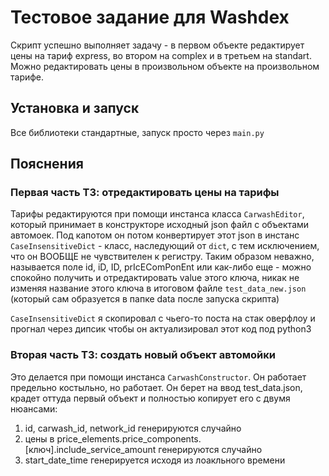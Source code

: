 # Тестовое задание для Washdex

Скрипт успешно выполняет задачу - в первом объекте редактирует цены на тариф express, 
во втором на complex  и в третьем  на standart. Можно редактировать цены в произвольном объекте
на произвольном тарифе.

## Установка и запуск

Все библиотеки стандартные, запуск просто через `main.py`

##  Пояснения
### Первая часть ТЗ: отредактировать цены на тарифы
Тарифы редактируются при помощи инстанса класса `CarwashEditor`, который принимает в конструкторе
исходный json файл с объектами автомоек. Под капотом он потом конвертирует этот json в инстанс
`CaseInsensitiveDict` - класс, наследующий от `dict`, с тем исключением, что он ВООБЩЕ не чувствителен к
регистру. Таким образом неважно, называется поле id, iD, ID, prIcEComPonEnt или как-либо еще - 
можно спокойно получить и отредактировать value этого ключа, никак не изменяя название этого ключа
в итоговом файле `test_data_new.json` (который сам образуется в папке data после запуска скрипта)

`CaseInsensitiveDict` я скопировал с чьего-то поста на стак оверфлоу и прогнал через дипсик чтобы он 
актуализировал этот код под python3

### Вторая часть ТЗ: создать новый объект автомойки
Это делается при помощи инстанса `CarwashConstructor`. Он работает предельно костыльно, но работает.
Он берет на ввод test_data.json, крадет оттуда первый объект и полностью копирует его с двумя нюансами:
1) id, carwash_id, network_id генерируются случайно 
2) цены в price_elements.price_components.[ключ].include_service_amount генерируются случайно
3) start_date_time генерируется исходя из лоакльного времени


